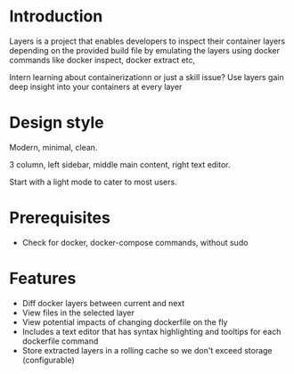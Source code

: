 # Introduction
Layers is a project that enables developers to inspect their container layers depending on the provided build file by emulating the layers using docker commands like docker inspect, docker extract etc,

Intern learning about containerizationn or just a skill issue? Use layers gain deep insight into your containers at every layer

# Design style
Modern, minimal, clean.

3 column, left sidebar, middle main content, right text editor.

Start with a light mode to cater to most users.



# Prerequisites
- Check for docker, docker-compose commands, without sudo 

# Features
- Diff docker layers between current and next
- View files in the selected layer
- View potential impacts of changing dockerfile on the fly
- Includes a text editor that has syntax highlighting and tooltips for each dockerfile command
- Store extracted layers in a rolling cache so we don't exceed storage (configurable)

